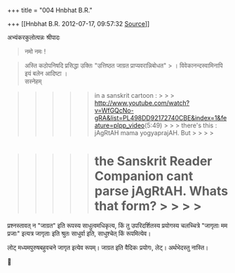 +++
title = "004 Hnbhat B.R."

+++
[[Hnbhat B.R.	2012-07-17, 09:57:32 [Source](https://groups.google.com/g/samskrita/c/VlrLG_tBnnU)]]



अभ्यंकरकुलोत्पन्नः श्रीपादः  

> नमो नमः !

>   
> अस्ति कठोपनिषदि प्रसिद्धा उक्तिः "उत्तिष्ठत जाग्रत प्राप्यवरान्निबोधत" > । विवेकानन्दस्वामिनापि इयं बलेन आदिष्टा ।  
> सस्नेहम्  
> > 
> > > 
> > > > 
> > 



> 
> > > 
> > > > > in a sanskrit cartoon : > > > <http://www.youtube.com/watch?v=WfGQcNo-gRA&list=PL498DD92172740CBE&index=1&feature=plpp_video>(5:49) > > > there's this : jAgRtAH mama yogyaprajAH. But > > > > 
> > 

> 
> > > 
> > > > > # the Sanskrit Reader Companion cant parse jAgRtAH. Whats that form? > > > > 
> > 

> 
> > > 
> > > > 
> > > > 
> > > >   
> > > > 
> > 

  

प्रश्नस्तावत् न "जाग्रत" इति रूपस्य साधुत्वमधिकृत्य, किं तु उपरिदर्शितस्य प्रयोगस्य चलच्चित्रे "जागृताः मम प्रजाः" इत्यत्र जागृताः इति श्रुतः साधुर्वा इति, साधुश्चेत् किं रूपमित्येव।

  



लोट् मध्यमपुरुषबहुवचने जागृत इत्येव रूपम्। जाग्रत इति वैदिकः प्रयोगः, लेट्। अर्थभेदस्तु नास्ति।

  

  



